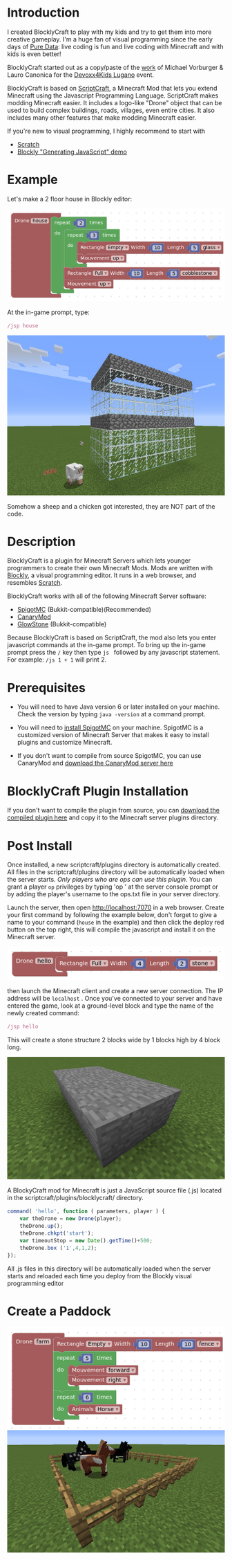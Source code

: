 # Introduction
I created BlocklyCraft to play with my kids and try to get them into more creative gameplay. I'm a huge fan of visual programming since the early days of [Pure Data][pd]: live coding is fun and live coding with Minecraft and with kids is even better!

BlocklyCraft started out as a copy/paste of the [work][pr] of Michael Vorburger & Lauro Canonica for the [Devoxx4Kids Lugano][Devoxx] event.

BlocklyCraft is based on [ScriptCraft][sc], a Minecraft Mod that lets you extend Minecraft using the Javascript Programming Language. ScriptCraft makes modding Minecraft easier. It includes a logo-like "Drone" object that can be used to build complex buildings, roads, villages, even entire cities. It also includes many other features that make modding Minecraft easier.

If you're new to visual programming, I highly recommend to start with
 * [Scratch][scratched]
 * [Blockly "Generating JavaScript" demo][bldem]

# Example
Let's make a 2 floor house in Blockly editor:

![House Blockly Command](src/main/js/www/docs/house_command.jpg?raw=true "")

At the in-game prompt, type:

```javascript
/jsp house
```
![House](src/main/js/www/docs/house_run.jpg?raw=true "")

Somehow a sheep and a chicken got interested, they are NOT part of the code.

[pd]: https://puredata.info/
[sc]: https://github.com/walterhiggins/ScriptCraft
[scratched]: https://scratch.mit.edu/
[bldem]: https://blockly-demo.appspot.com/static/demos/generator/index.html
[pr]: https://github.com/walterhiggins/ScriptCraft/pull/257
[Devoxx]: https://twitter.com/vorburger/status/597075410040553472

# Description
BlocklyCraft is a plugin for Minecraft Servers which lets younger programmers to create their own Minecraft Mods. Mods are written with [Blockly][blockly], a visual programming editor. It runs in a web browser, and resembles [Scratch][scratch].

BlocklyCraft works with all of the following Minecraft Server software:
* [SpigotMC][sg] (Bukkit-compatible)(Recommended)
* [CanaryMod][cm] 
* [GlowStone][gs] (Bukkit-compatible)

Because BlocklyCraft is based on ScriptCraft, the mod also lets you enter javascript commands at the in-game prompt. To bring up the in-game prompt press the `/` key then type `js ` followed by any javascript statement.  For example: `/js 1 + 1` will print 2.

[blockly]: https://github.com/google/blockly
[scratch]: https://en.wikipedia.org/wiki/Scratch_%28programming_language%29

# Prerequisites

* You will need to have Java version 6 or later installed on your
  machine. Check the version by typing `java -version` at a command
  prompt.

* You will need to [install SpigotMC][is] on your
  machine. SpigotMC is a customized version of Minecraft Server that
  makes it easy to install plugins and customize Minecraft.

* If you don't want to compile from source SpigotMC, you can use 
CanaryMod and [download the CanaryMod server here][ic]

[sg]: http://www.spigotmc.org/
[cm]: http://canarymod.net/
[gs]: http://www.glowstone.net/
[is]: https://www.spigotmc.org/wiki/spigot-installation/
[ic]: http://canarymod.net/releases

# BlocklyCraft Plugin Installation

If you don't want to compile the plugin from source, you can [download the
compiled plugin here][dl] and copy it to the Minecraft server plugins directory.

[dl]:https://github.com/bgon/BlocklyCraft/releases/download/v0.1-alpha/blocklycraft.jar
# Post Install

Once installed, a new scriptcraft/plugins directory is automatically
created.  All files in the scriptcraft/plugins directory will be
automatically loaded when the server starts.  *Only players who are
ops can use this plugin.* You can grant a player `op` privileges by
typing 'op <username>' at the server console prompt or by adding the
player's username to the ops.txt file in your server directory.

Launch the server, then open [http://localhost:7070][local] in a web browser. Create your first command by following the example below, don't forget to give a name to your command (`house` in the example) and then click the deploy red button on the top right, this will compile the javascript and install it on the Minecraft server.

![Hello Blockly](src/main/js/www/docs/hello_world_command.png?raw=true "")

then launch the Minecraft client and create a new server connection. The IP address will be `localhost` . Once you've connected to your server and have entered the game, look at a ground-level block and type the name of the newly created command:

```javascript
/jsp hello
```

This will create a stone structure 2 blocks wide by 1
blocks high by 4 block long.

![Hello Minecraft](src/main/js/www/docs/hello_world_run.jpg?raw=true "")

A BlockyCraft mod for Minecraft is just a JavaScript source file (.js)
located in the scriptcraft/plugins/blocklycraft/ directory.
```javascript
command( 'hello', function ( parameters, player ) {
    var theDrone = new Drone(player);
    theDrone.up();
    theDrone.chkpt('start');
    var timeoutStop = new Date().getTime()+500;
    theDrone.box ('1',4,1,2);
});
```
All .js files in this directory will be automatically loaded when the server starts and reloaded each time you deploy from the Blockly visual programming editor


[local]: http://localhost:7070

# Create a Paddock

![Paddock Command](src/main/js/www/docs/paddock_command.jpg?raw=true "")
![Paddock run](src/main/js/www/docs/paddock_run.jpg?raw=true "")
